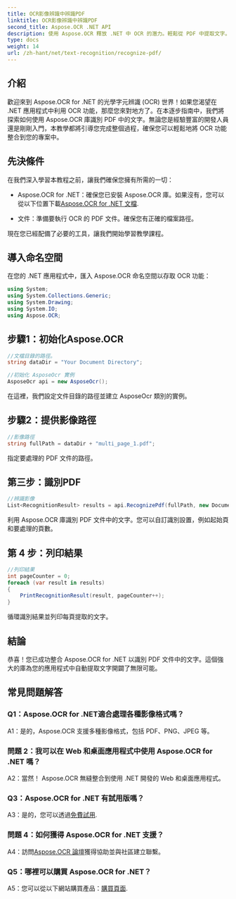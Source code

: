 ```yaml
---
title: OCR影像辨識中辨識PDF
linktitle: OCR影像辨識中辨識PDF
second_title: Aspose.OCR .NET API
description: 使用 Aspose.OCR 釋放 .NET 中 OCR 的潛力。輕鬆從 PDF 中提取文字。立即下載以獲得無縫整合體驗。
type: docs
weight: 14
url: /zh-hant/net/text-recognition/recognize-pdf/
---
```

## 介紹

歡迎來到 Aspose.OCR for .NET 的光學字元辨識 (OCR) 世界！如果您渴望在 .NET 應用程式中利用 OCR 功能，那麼您來對地方了。在本逐步指南中，我們將探索如何使用 Aspose.OCR 庫識別 PDF 中的文字。無論您是經驗豐富的開發人員還是剛剛入門，本教學都將引導您完成整個過程，確保您可以輕鬆地將 OCR 功能整合到您的專案中。

## 先決條件

在我們深入學習本教程之前，讓我們確保您擁有所需的一切：

-  Aspose.OCR for .NET：確保您已安裝 Aspose.OCR 庫。如果沒有，您可以從以下位置下載[Aspose.OCR for .NET 文檔](https://reference.aspose.com/ocr/net/).

- 文件：準備要執行 OCR 的 PDF 文件。確保您有正確的檔案路徑。

現在您已經配備了必要的工具，讓我們開始學習教學課程。

## 導入命名空間

在您的 .NET 應用程式中，匯入 Aspose.OCR 命名空間以存取 OCR 功能：

```csharp
using System;
using System.Collections.Generic;
using System.Drawing;
using System.IO;
using Aspose.OCR;
```

## 步驟1：初始化Aspose.OCR

```csharp
//文檔目錄的路徑。
string dataDir = "Your Document Directory";

//初始化 AsposeOcr 實例
AsposeOcr api = new AsposeOcr();
```

在這裡，我們設定文件目錄的路徑並建立 AsposeOcr 類別的實例。

## 步驟2：提供影像路徑

```csharp
//影像路徑
string fullPath = dataDir + "multi_page_1.pdf";
```

指定要處理的 PDF 文件的路徑。

## 第三步：識別PDF

```csharp
//辨識影像
List<RecognitionResult> results = api.RecognizePdf(fullPath, new DocumentRecognitionSettings { StartPage = 2, PagesNumber = 2 });
```

利用 Aspose.OCR 庫識別 PDF 文件中的文字。您可以自訂識別設置，例如起始頁和要處理的頁數。

## 第 4 步：列印結果

```csharp
//列印結果
int pageCounter = 0;
foreach (var result in results)
{
    PrintRecognitionResult(result, pageCounter++);
}
```

循環識別結果並列印每頁提取的文字。

## 結論

恭喜！您已成功整合 Aspose.OCR for .NET 以識別 PDF 文件中的文字。這個強大的庫為您的應用程式中自動提取文字開闢了無限可能。

## 常見問題解答

### Q1：Aspose.OCR for .NET適合處理各種影像格式嗎？

A1：是的，Aspose.OCR 支援多種影像格式，包括 PDF、PNG、JPEG 等。

### 問題 2：我可以在 Web 和桌面應用程式中使用 Aspose.OCR for .NET 嗎？

A2：當然！ Aspose.OCR 無縫整合到使用 .NET 開發的 Web 和桌面應用程式。

### Q3：Aspose.OCR for .NET 有試用版嗎？

 A3：是的，您可以透過[免費試用](https://releases.aspose.com/).

### 問題 4：如何獲得 Aspose.OCR for .NET 支援？

 A4：訪問[Aspose.OCR 論壇](https://forum.aspose.com/c/ocr/16)獲得協助並與社區建立聯繫。

### Q5：哪裡可以購買 Aspose.OCR for .NET？

 A5：您可以從以下網站購買產品：[購買頁面](https://purchase.aspose.com/buy).